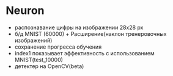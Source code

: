 # Neuron


- распознавание цифры на изображении 28x28 px
- б/д MNIST (60000) + Расширение(наклон тренеровочных изображений)
- сохранение прогресса обучения
- index1 показывает эффективность с использованием MNIST(test_10000)
- детектер на OpenCV(beta)
